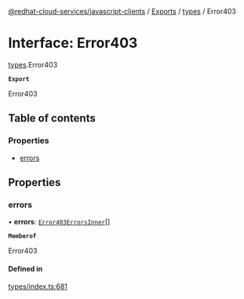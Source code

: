 [@redhat-cloud-services/javascript-clients](../README.md) / [Exports](../modules.md) / [types](../modules/types.md) / Error403

# Interface: Error403

[types](../modules/types.md).Error403

**`Export`**

Error403

## Table of contents

### Properties

- [errors](types.Error403.md#errors)

## Properties

### errors

• **errors**: [`Error403ErrorsInner`](types.Error403ErrorsInner.md)[]

**`Memberof`**

Error403

#### Defined in

[types/index.ts:681](https://github.com/RedHatInsights/javascript-clients/blob/main/packages/rbac/types/index.ts#L681)
